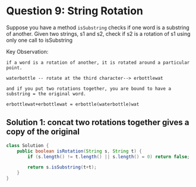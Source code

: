 # Question 9: String Rotation

Suppose you have a method `isSubstring` checks if one word is a substring of another. Given two strings, s1 and s2, check if s2 is a rotation of s1 using only one call to isSubstring

Key Observation:

```
if a word is a rotation of another, it is rotated around a particular point.

waterbottle -- rotate at the third character--> erbottlewat

and if you put two rotations together, you are bound to have a substring = the original word.

erbottlewat+erbottlewat = erbottle(waterbottle)wat
```

## Solution 1: concat two rotations together gives a copy of the original

```java
class Solution {
    public boolean isRotation(String s, String t) {
        if (s.length() != t.length() || s.length() = 0) return false;

        return s.isSubstring(t+t);
    }
}
```
